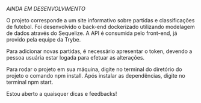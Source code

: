 *AINDA EM DESENVOLVIMENTO*

O projeto corresponde a um site informativo sobre partidas e classificações de futebol. Foi desenvolvido o back-end dockerizado utilizando modelagem de dados através do Sequelize. A API é consumida pelo front-end, já provido pela equipe da Trybe.

Para adicionar novas partidas, é necessário apresentar o token, devendo a pessoa usuária estar logada para efetuar as alterações.

Para rodar o projeto em sua máquina, digite no terminal do diretório do projeto o comando npm install. Após instalar as dependências, digite no terminal npm start.

Estou aberto a quaisquer dicas e feedbacks!
